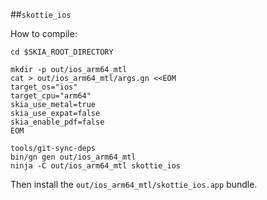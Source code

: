 ##`skottie_ios`

How to compile:

    cd $SKIA_ROOT_DIRECTORY

    mkdir -p out/ios_arm64_mtl
    cat > out/ios_arm64_mtl/args.gn <<EOM
    target_os="ios"
    target_cpu="arm64"
    skia_use_metal=true
    skia_use_expat=false
    skia_enable_pdf=false
    EOM

    tools/git-sync-deps
    bin/gn gen out/ios_arm64_mtl
    ninja -C out/ios_arm64_mtl skottie_ios

Then install the `out/ios_arm64_mtl/skottie_ios.app` bundle.

